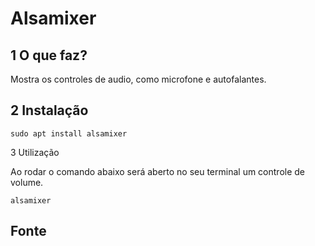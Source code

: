 Alsamixer
===================

1 O que faz?
-------------------

Mostra os controles de audio, como microfone e autofalantes.

2 Instalação
-------------------

`sudo apt install alsamixer`

3 Utilização

Ao rodar o comando abaixo será aberto no seu terminal um controle de volume.

`alsamixer`

Fonte
---------------------------

